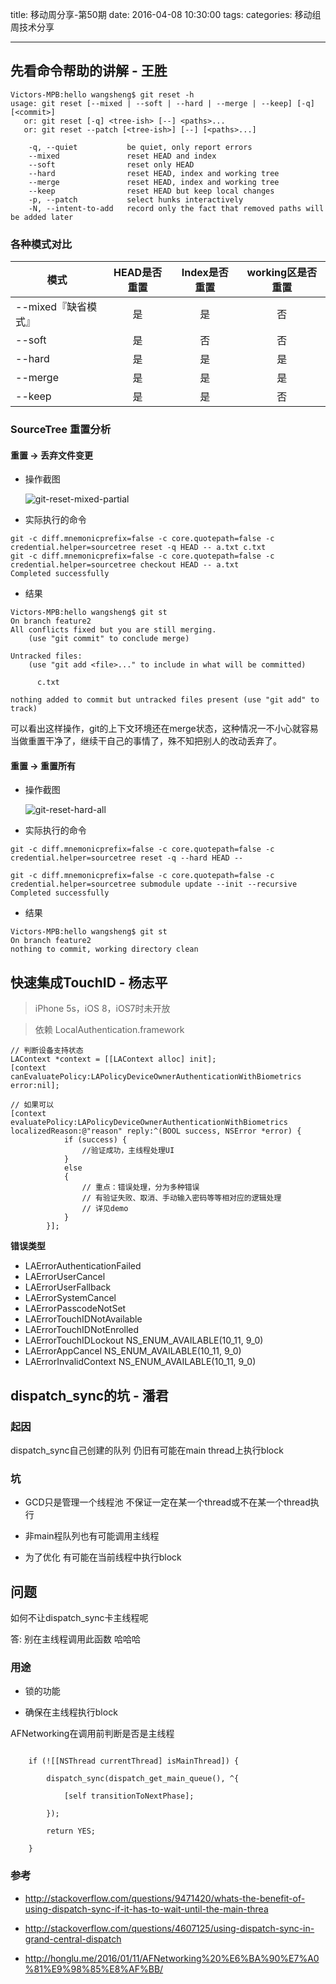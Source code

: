 title: 移动周分享-第50期
date: 2016-04-08  10:30:00
tags:
categories: 移动组周技术分享

---


## 先看命令帮助的讲解 - 王胜

```
Victors-MPB:hello wangsheng$ git reset -h
usage: git reset [--mixed | --soft | --hard | --merge | --keep] [-q] [<commit>]
   or: git reset [-q] <tree-ish> [--] <paths>...
   or: git reset --patch [<tree-ish>] [--] [<paths>...]

    -q, --quiet           be quiet, only report errors
    --mixed               reset HEAD and index
    --soft                reset only HEAD
    --hard                reset HEAD, index and working tree
    --merge               reset HEAD, index and working tree
    --keep                reset HEAD but keep local changes
    -p, --patch           select hunks interactively
    -N, --intent-to-add   record only the fact that removed paths will be added later
```

### 各种模式对比

|模式|HEAD是否重置|Index是否重置|working区是否重置|
|---|:-:|:-:|:-:|
|--mixed『缺省模式』|是|是|否|
|--soft|是|否|否|
|--hard|是|是|是|
|--merge|是|是|是|
|--keep|是|是|否|

### SourceTree 重置分析

#### 重置 -> 丢弃文件变更

- 操作截图

  ![git-reset-mixed-partial](http://7xsk2b.com2.z0.glb.clouddn.com/image/git-reset-mixed-partial.png)

- 实际执行的命令

```
git -c diff.mnemonicprefix=false -c core.quotepath=false -c credential.helper=sourcetree reset -q HEAD -- a.txt c.txt 	
git -c diff.mnemonicprefix=false -c core.quotepath=false -c credential.helper=sourcetree checkout HEAD -- a.txt 
Completed successfully
```

- 结果

``` 
Victors-MPB:hello wangsheng$ git st
On branch feature2
All conflicts fixed but you are still merging.
    (use "git commit" to conclude merge)

Untracked files:
    (use "git add <file>..." to include in what will be committed)

	  c.txt

nothing added to commit but untracked files present (use "git add" to track)
```

可以看出这样操作，git的上下文环境还在merge状态，这种情况一不小心就容易当做重置干净了，继续干自己的事情了，殊不知把别人的改动丢弃了。

#### 重置 -> 重置所有

- 操作截图

  ![git-reset-hard-all](http://7xsk2b.com2.z0.glb.clouddn.com/image/git-reset-hard-all.png)

- 实际执行的命令

``` 
git -c diff.mnemonicprefix=false -c core.quotepath=false -c credential.helper=sourcetree reset -q --hard HEAD -- 

git -c diff.mnemonicprefix=false -c core.quotepath=false -c credential.helper=sourcetree submodule update --init --recursive 
Completed successfully
```

- 结果

``` 
Victors-MPB:hello wangsheng$ git st
On branch feature2
nothing to commit, working directory clean
```

## 快速集成TouchID - 杨志平

> iPhone 5s，iOS 8，iOS7时未开放

> 依赖 LocalAuthentication.framework

```
// 判断设备支持状态
LAContext *context = [[LAContext alloc] init];
[context canEvaluatePolicy:LAPolicyDeviceOwnerAuthenticationWithBiometrics error:nil];

// 如果可以
[context evaluatePolicy:LAPolicyDeviceOwnerAuthenticationWithBiometrics localizedReason:@"reason" reply:^(BOOL success, NSError *error) {
            if (success) {
                //验证成功，主线程处理UI
            }
            else
            {
	            // 重点：错误处理，分为多种错误
	            // 有验证失败、取消、手动输入密码等等相对应的逻辑处理
	            // 详见demo
	        }
        }];
```
**错误类型**

- LAErrorAuthenticationFailed
- LAErrorUserCancel
- LAErrorUserFallback
- LAErrorSystemCancel
- LAErrorPasscodeNotSet  
- LAErrorTouchIDNotAvailable
- LAErrorTouchIDNotEnrolled 
- LAErrorTouchIDLockout   NS_ENUM_AVAILABLE(10_11, 9_0)
- LAErrorAppCancel        NS_ENUM_AVAILABLE(10_11, 9_0) 
- LAErrorInvalidContext   NS_ENUM_AVAILABLE(10_11, 9_0)



## dispatch_sync的坑 - 潘君
### 起因

dispatch_sync自己创建的队列 仍旧有可能在main thread上执行block



### 坑

- GCD只是管理一个线程池 不保证一定在某一个thread或不在某一个thread执行

- 非main程队列也有可能调用主线程

- 为了优化 有可能在当前线程中执行block



## 问题

如何不让dispatch_sync卡主线程呢



答: 别在主线程调用此函数 哈哈哈



### 用途

- 锁的功能

- 确保在主线程执行block

AFNetworking在调用前判断是否是主线程

```

    if (![[NSThread currentThread] isMainThread]) {

        dispatch_sync(dispatch_get_main_queue(), ^{

            [self transitionToNextPhase];

        });

        return YES;

    }

```





### 参考

- http://stackoverflow.com/questions/9471420/whats-the-benefit-of-using-dispatch-sync-if-it-has-to-wait-until-the-main-threa

- http://stackoverflow.com/questions/4607125/using-dispatch-sync-in-grand-central-dispatch

- http://honglu.me/2016/01/11/AFNetworking%20%E6%BA%90%E7%A0%81%E9%98%85%E8%AF%BB/


